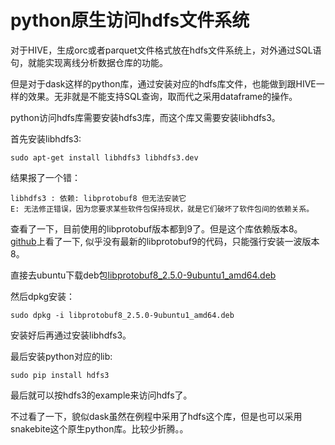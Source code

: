 python原生访问hdfs文件系统
===================================
对于HIVE，生成orc或者parquet文件格式放在hdfs文件系统上，对外通过SQL语句，就能实现离线分析数据仓库的功能。

但是对于dask这样的python库，通过安装对应的hdfs库文件，也能做到跟HIVE一样的效果。无非就是不能支持SQL查询，取而代之采用dataframe的操作。

python访问hdfs库需要安装hdfs3库，而这个库又需要安装libhdfs3。

首先安装libhdfs3:

    sudo apt-get install libhdfs3 libhdfs3.dev

结果报了一个错：

    libhdfs3 : 依赖: libprotobuf8 但无法安装它
    E: 无法修正错误，因为您要求某些软件包保持现状，就是它们破坏了软件包间的依赖关系。

查看了一下，目前使用的libprotobuf版本都到9了。但是这个库依赖版本8。[github](https://github.com/Pivotal-Data-Attic/pivotalrd-libhdfs3)上看了一下, 似乎没有最新的libprotobuf9的代码，只能强行安装一波版本8。

直接去ubuntu下载deb包[libprotobuf8_2.5.0-9ubuntu1_amd64.deb](http://ubuntu.cs.utah.edu/ubuntu/pool/main/p/protobuf/libprotobuf8_2.5.0-9ubuntu1_amd64.deb)

然后dpkg安装：

    sudo dpkg -i libprotobuf8_2.5.0-9ubuntu1_amd64.deb

安装好后再通过安装libhdfs3。

最后安装python对应的lib:
    
    sudo pip install hdfs3

最后就可以按hdfs3的example来访问hdfs了。

不过看了一下，貌似dask虽然在例程中采用了hdfs这个库，但是也可以采用snakebite这个原生python库。比较少折腾。。

